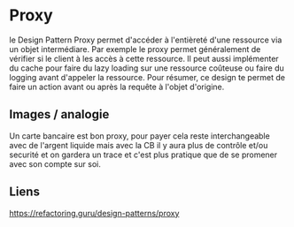 # Proxy
le Design Pattern Proxy permet d'acc&eacute;der à l'enti&egrave;ret&eacute; d'une ressource via un objet interm&eacute;diare.
Par exemple le proxy permet g&eacute;n&eacute;ralement de v&eacute;rifier si le client &agrave; les acc&egrave;s &agrave; cette ressource.
Il peut aussi impl&eacute;menter du cache pour faire du lazy loading sur une ressource co&ucirc;teuse ou faire du logging avant d'appeler la ressource.
Pour r&eacute;sumer, ce design te permet de faire un action avant ou apr&egrave;s la requ&ecirc;te &agrave; l'objet d'origine.

## Images / analogie

Un carte bancaire est bon proxy, pour payer cela reste interchangeable avec de l'argent liquide mais 
avec la CB il y aura plus de contr&ocirc;le et/ou securit&eacute; et on gardera un trace et c'est plus pratique que de se promener avec son compte sur soi.

## Liens

https://refactoring.guru/design-patterns/proxy
